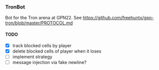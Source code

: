 ### TronBot
Bot for the Tron arena at GPN22.
See https://github.com/freehuntx/gpn-tron/blob/master/PROTOCOL.md

#### TODO
- [x] track blocked cells by player
- [x] delete blocked cells of player when it loses
- [ ] implement strategy
- [ ] message injection via fake newline?
